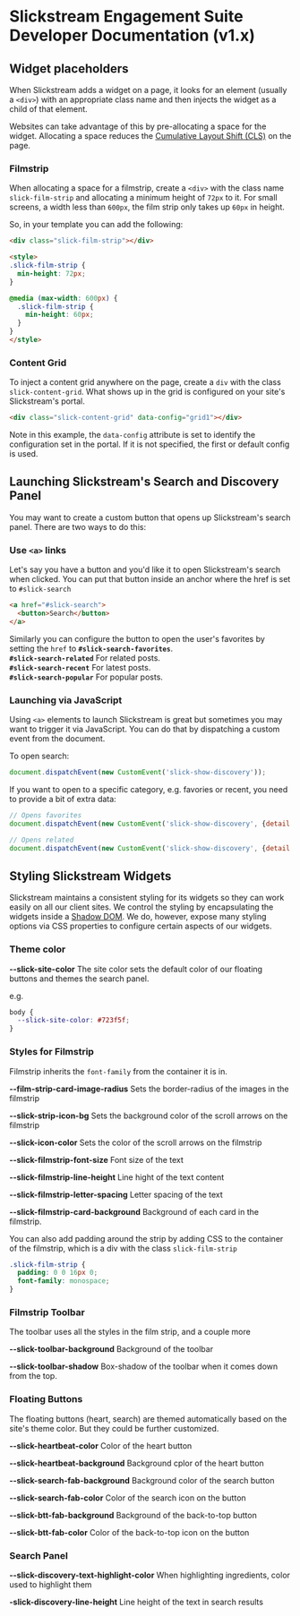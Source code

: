 # Slickstream Engagement Suite Developer Documentation (v1.x)

## Widget placeholders

When Slickstream adds a widget on a page, it looks for an element (usually a `<div>`) with an appropriate class name and then injects the widget as a child of that element. 

Websites can take advantage of this by pre-allocating a space for the widget. Allocating a space reduces the [Cumulative Layout Shift (CLS)](https://web.dev/cls/) on the page. 

### Filmstrip

When allocating a space for a filmstrip, create a `<div>` with the class name `slick-film-strip` and allocating a minimum height of `72px` to it. For small screens, a width less than `600px`, the film strip only takes up `60px` in height. 

So, in your template you can add the following:

```html
<div class="slick-film-strip"></div>

<style>
.slick-film-strip {
  min-height: 72px;
}

@media (max-width: 600px) {
  .slick-film-strip {
    min-height: 60px;
  }
}
</style>
```

### Content Grid

To inject a content grid anywhere on the page, create a `div` with the class `slick-content-grid`. What shows up in the grid is configured on your site's Slickstream's portal.

```html
<div class="slick-content-grid" data-config="grid1"></div>
```

Note in this example, the `data-config` attribute is set to identify the configuration set in the portal. If it is not specified, the first or default config is used.

## Launching Slickstream's Search and Discovery Panel

You may want to create a custom button that opens up Slickstream's search panel. There are two ways to do this:

### Use `<a>` links

Let's say you have a button and you'd like it to open Slickstream's search when clicked. You can put that button inside an anchor where the href is set to `#slick-search`

```html
<a href="#slick-search">
  <button>Search</button>
</a>
```

Similarly you can configure the button to open the user's favorites by setting the `href` to **`#slick-search-favorites`**. <br>
**`#slick-search-related`** For related posts.<br>
**`#slick-search-recent`** For latest posts.<br>
**`#slick-search-popular`** For popular posts.<br>

### Launching via JavaScript

Using `<a>` elements to launch Slickstream is great but sometimes you may want to trigger it via JavaScript. You can do that by dispatching a custom event from the document. 

To open search:
```javascript
document.dispatchEvent(new CustomEvent('slick-show-discovery'));
```

If you want to open to a specific category, e.g. favories or recent, you need to provide a bit of extra data:

```javascript
// Opens favorites
document.dispatchEvent(new CustomEvent('slick-show-discovery', {detail: { page: 'favorites' } }));

// Opens related
document.dispatchEvent(new CustomEvent('slick-show-discovery', {detail: { page: 'related' } }));
```

## Styling Slickstream Widgets

Slickstream maintains a consistent styling for its widgets so they can work easily on all our client sites. We control the styling by encapsulating the widgets inside a [Shadow DOM](https://developer.mozilla.org/en-US/docs/Web/Web_Components/Using_shadow_DOM). We do, however, expose many styling options via CSS properties to configure certain aspects of our widgets. 

### Theme color

**--slick-site-color**  The site color sets the default color of our floating buttons and themes the search panel. 

e.g.

```css
body {
  --slick-site-color: #723f5f;
}
```

### Styles for Filmstrip

Filmstrip inherits the `font-family` from the container it is in. 

**--film-strip-card-image-radius** Sets the border-radius of the images in the filmstrip

**--slick-strip-icon-bg** Sets the background color of the scroll arrows on the filmstrip

**--slick-icon-color** Sets the color of the scroll arrows on the filmstrip

**--slick-filmstrip-font-size** Font size of the text

**--slick-filmstrip-line-height** Line hight of the text content

**--slick-filmstrip-letter-spacing** Letter spacing of the text

**--slick-filmstrip-card-background** Background of each card in the filmstrip. 

You can also add padding around the strip by adding CSS to the container of the filmstrip, which is a div with the class `slick-film-strip`

```css
.slick-film-strip {
  padding: 0 0 16px 0;
  font-family: monospace;
}
```

### Filmstrip Toolbar

The toolbar uses all the styles in the film strip, and a couple more

**--slick-toolbar-background** Background of the toolbar

**--slick-toolbar-shadow** Box-shadow of the toolbar when it comes down from the top. 

### Floating Buttons

The floating buttons (heart, search) are themed automatically based on the site's theme color. But they could be further customized.

**--slick-heartbeat-color** Color of the heart button

**--slick-heartbeat-background** Background cplor of the heart button

**--slick-search-fab-background** Background color of the search button

**--slick-search-fab-color** Color of the search icon on the button

**--slick-btt-fab-background** Background of the back-to-top button 

**--slick-btt-fab-color** Color of the back-to-top icon on the button

### Search Panel

**--slick-discovery-text-highlight-color** When highlighting ingredients, color used to highlight them

**-slick-discovery-line-height** Line height of the text in search results

